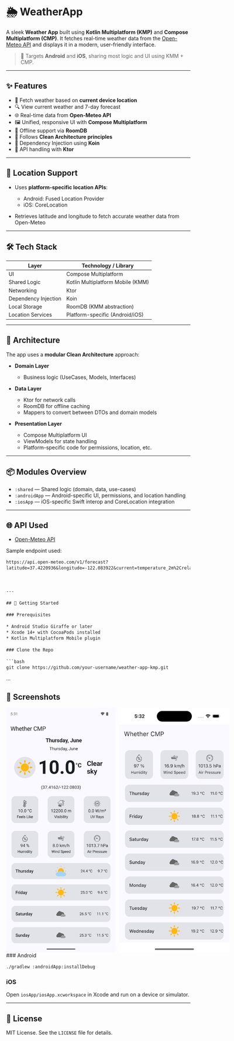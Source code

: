 
# 🌦️ WeatherApp

A sleek **Weather App** built using **Kotlin Multiplatform (KMP)** and **Compose Multiplatform (CMP)**. It fetches real-time weather data from the [Open-Meteo API](https://open-meteo.com/) and displays it in a modern, user-friendly interface.

> 🚀 Targets **Android** and **iOS**, sharing most logic and UI using KMM + CMP.

---

## ✨ Features

* 📍 Fetch weather based on **current device location**
* 🔍 View current weather and 7-day forecast
* 🌐 Real-time data from **Open-Meteo API**
* 🖼️ Unified, responsive UI with **Compose Multiplatform**
* 💾 Offline support via **RoomDB**
* 🧱 Follows **Clean Architecture principles**
* 💉 Dependency Injection using **Koin**
* 🔌 API handling with **Ktor**

---

## 📍 Location Support

* Uses **platform-specific location APIs**:

    * Android: Fused Location Provider
    * iOS: CoreLocation
* Retrieves latitude and longitude to fetch accurate weather data from Open-Meteo

---

## 🛠️ Tech Stack

| Layer                | Technology / Library              |
| -------------------- | --------------------------------- |
| UI                   | Compose Multiplatform             |
| Shared Logic         | Kotlin Multiplatform Mobile (KMM) |
| Networking           | Ktor                              |
| Dependency Injection | Koin                              |
| Local Storage        | RoomDB (KMM abstraction)          |
| Location Services    | Platform-specific (Android/iOS)   |

---

## 🧱 Architecture

The app uses a **modular Clean Architecture** approach:

* **Domain Layer**

    * Business logic (UseCases, Models, Interfaces)
* **Data Layer**

    * Ktor for network calls
    * RoomDB for offline caching
    * Mappers to convert between DTOs and domain models
* **Presentation Layer**

    * Compose Multiplatform UI
    * ViewModels for state handling
    * Platform-specific code for permissions, location, etc.

---

## 📦 Modules Overview

* `:shared` — Shared logic (domain, data, use-cases)
* `:androidApp` — Android-specific UI, permissions, and location handling
* `:iosApp` — iOS-specific Swift interop and CoreLocation integration

---

## 🌐 API Used

* [Open-Meteo API](https://open-meteo.com/en/docs)

Sample endpoint used:

```
https://api.open-meteo.com/v1/forecast?latitude=37.4220936&longitude=-122.083922&current=temperature_2m%2Crelative_humidity_2m%2Cweather_code%2Cwind_speed_10m%2Cvisibility%2Cpressure_msl%2Cis_day%2Cshortwave_radiation&daily=weather_code%2Ctemperature_2m_max%2Ctemperature_2m_min```



---

## 🚀 Getting Started

### Prerequisites

* Android Studio Giraffe or later
* Xcode 14+ with CocoaPods installed
* Kotlin Multiplatform Mobile plugin

### Clone the Repo

```bash
git clone https://github.com/your-username/weather-app-kmp.git
```
... 

## 📸 Screenshots

<div style="display: flex; gap: 10px;">
 <img src="media/1.png" width="300" alt="Home Screen" />
<img src="media/2.png" width="300" alt="Detailed Screen" />
</div>
### Android

```bash
./gradlew :androidApp:installDebug
```

### iOS

Open `iosApp/iosApp.xcworkspace` in Xcode and run on a device or simulator.

---

## 📜 License

MIT License. See the `LICENSE` file for details.
